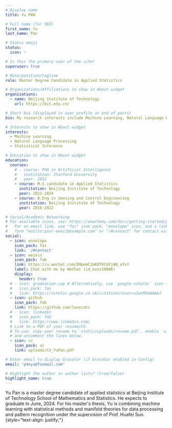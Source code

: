 ```yaml
---
# Display name
title: Yu PAN

# Full name (for SEO)
first_name: Yu
last_name: Pan

# Status emoji
status:
  icon: 💦

# Is this the primary user of the site?
superuser: true

# Role/position/tagline
role: Master Degree Candidate in Applied Statistics

# Organizations/Affiliations to show in About widget
organizations:
  - name: Beijing Institute of Technology
    url: https://bit.edu.cn/

# Short bio (displayed in user profile at end of posts)
bio: My research interests include Machine Learning, Natural Language Processing and Statistical Inference.

# Interests to show in About widget
interests:
  - Machine Learning
  - Natural Language Processing
  - Statistical Inference

# Education to show in About widget
education:
  courses:
    # - course: PhD in Artificial Intelligence
    #   institution: Stanford University
    #   year: 2012
    - course: M.S candidate in Applied Statistics
      institution: Beijing Institute of Technology
      year: 2022-2024
    - course: B.Eng in Sensing and Control Engineering
      institution: Beijing Institute of Technology
      year: 2018-2022

# Social/Academic Networking
# For available icons, see: https://wowchemy.com/docs/getting-started/page-builder/#icons
#   For an email link, use "fas" icon pack, "envelope" icon, and a link in the
#   form "mailto:your-email@example.com" or "/#contact" for contact widget.
social:
  - icon: envelope
    icon_pack: fas
    link: '/#contact'
  - icon: weixin
    icon_pack: fab
    link: https://u.wechat.com/EMpemC2mKOTKCUYjWQ_oTvY
    label: Chat with me by WeChat (id_wssz10086)
    display:
      header: true
  # - icon: graduation-cap # Alternatively, use `google-scholar` icon from `ai` icon pack
  #   icon_pack: fas
  #   link: https://scholar.google.co.uk/citations?user=sIwtMXoAAAAJ
  - icon: github
    icon_pack: fab
    link: https://github.com/lovecatc
  # - icon: linkedin
  #   icon_pack: fab
  #   link: https://www.linkedin.com/
  # Link to a PDF of your resume/CV.
  # To use: copy your resume to `static/uploads/resume.pdf`, enable `ai` icons in `params.yaml`,
  # and uncomment the lines below.
  - icon: cv
    icon_pack: ai
    link: uploads/CV_YuPan.pdf

# Enter email to display Gravatar (if Gravatar enabled in Config)
email: 'p4nyu@foxmail.com'

# Highlight the author in author lists? (true/false)
highlight_name: true
---
```


<!-- Alice Wu is a professor of artificial intelligence at the Stanford AI Lab. Her research interests include distributed robotics, mobile computing and programmable matter. She leads the Robotic Neurobiology group, which develops self-reconfiguring robots, systems of self-organizing robots, and mobile sensor networks. -->
Yu Pan is a master degree candidate of applied statistics at Beijing Institute of Technology School of Mathematics and Statistics. He expects to graduate in June, 2024. For his master's thesis, Yu is combining machine learning with statistical methods and manifold theories for data processing and pattern recognition under the supervision of Prof. Huafei Sun. 
{style="text-align: justify;"}
